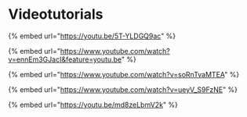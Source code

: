 # Videotutorials

{% embed url="https://youtu.be/5T-YLDGQ9ac" %}

{% embed url="https://www.youtube.com/watch?v=ennEm3GJacI&feature=youtu.be" %}

{% embed url="https://www.youtube.com/watch?v=soRnTvaMTEA" %}

{% embed url="https://www.youtube.com/watch?v=ueyV_S9FzNE" %}

{% embed url="https://youtu.be/md8zeLbmV2k" %}


